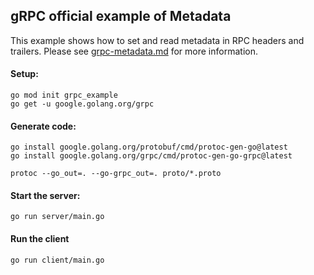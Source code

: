## gRPC official example of Metadata

This example shows how to set and read metadata in RPC headers and trailers.
Please see
[grpc-metadata.md](https://github.com/grpc/grpc-go/blob/master/Documentation/grpc-metadata.md)
for more information.

#### Setup:

```
go mod init grpc_example
go get -u google.golang.org/grpc
```

#### Generate code:

```
go install google.golang.org/protobuf/cmd/protoc-gen-go@latest
go install google.golang.org/grpc/cmd/protoc-gen-go-grpc@latest

protoc --go_out=. --go-grpc_out=. proto/*.proto
```

#### Start the server:

```
go run server/main.go
```

#### Run the client

```
go run client/main.go
```
